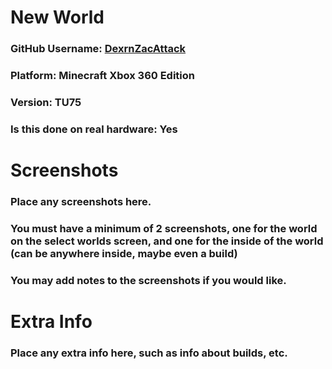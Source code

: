# New World

### GitHub Username: [DexrnZacAttack](https://github.com/DexrnZacAttack)
### Platform: Minecraft Xbox 360 Edition
### Version: TU75

### Is this done on real hardware: Yes

# Screenshots

### Place any screenshots here.
### You must have a minimum of 2 screenshots, one for the world on the select worlds screen, and one for the inside of the world (can be anywhere inside, maybe even a build)
### You may add notes to the screenshots if you would like.

# Extra Info

### Place any extra info here, such as info about builds, etc.
